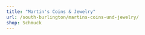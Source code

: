 ```yaml
---
title: "Martin's Coins & Jewelry"
url: /south-burlington/martins-coins-und-jewelry/
shop: Schmuck
---
```


